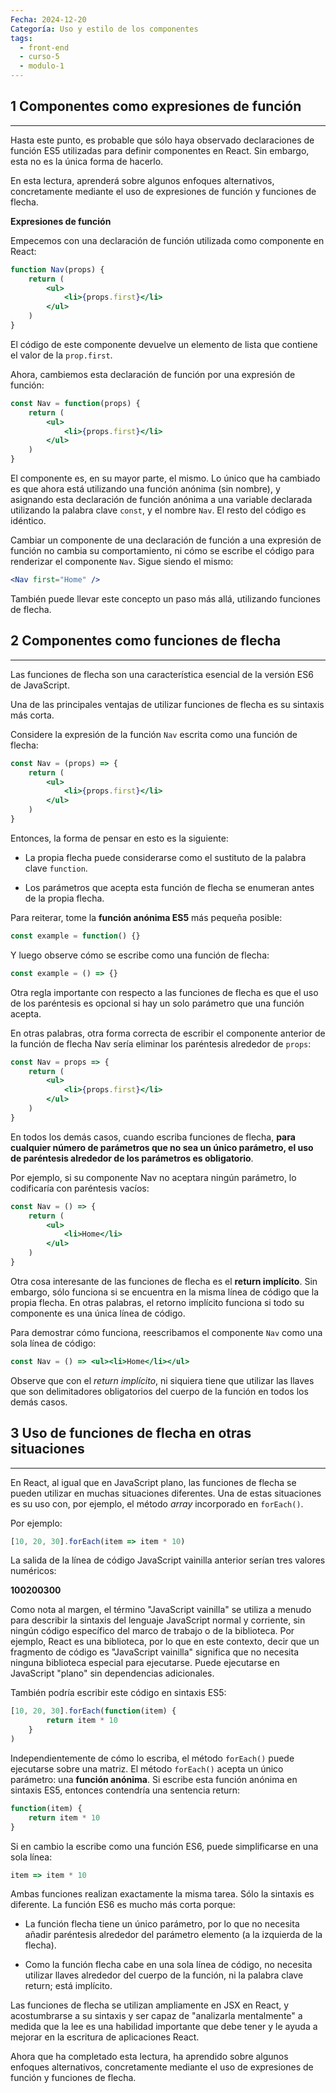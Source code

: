 ```yaml
---
Fecha: 2024-12-20
Categoría: Uso y estilo de los componentes
tags:
  - front-end
  - curso-5
  - modulo-1
---
```

## **1 Componentes como expresiones de función**
---
Hasta este punto, es probable que sólo haya observado declaraciones de función ES5 utilizadas para definir componentes en React. Sin embargo, esta no es la única forma de hacerlo.

En esta lectura, aprenderá sobre algunos enfoques alternativos, concretamente mediante el uso de expresiones de función y funciones de flecha.

**Expresiones de función**

Empecemos con una declaración de función utilizada como componente en React:

```jsx
function Nav(props) {
    return (
        <ul>
            <li>{props.first}</li>
        </ul>
    )
}
```

El código de este componente devuelve un elemento de lista que contiene el valor de la `prop.first`.

Ahora, cambiemos esta declaración de función por una expresión de función:

```jsx
const Nav = function(props) {
    return (
        <ul>
            <li>{props.first}</li>
        </ul>
    )
}
```

El componente es, en su mayor parte, el mismo. Lo único que ha cambiado es que ahora está utilizando una función anónima (sin nombre), y asignando esta declaración de función anónima a una variable declarada utilizando la palabra clave `const`, y el nombre `Nav`. El resto del código es idéntico.

Cambiar un componente de una declaración de función a una expresión de función no cambia su comportamiento, ni cómo se escribe el código para renderizar el componente `Nav`. Sigue siendo el mismo:

```jsx
<Nav first="Home" />
```

También puede llevar este concepto un paso más allá, utilizando funciones de flecha.

## **2 Componentes como funciones de flecha**
---
Las funciones de flecha son una característica esencial de la versión ES6 de JavaScript.

Una de las principales ventajas de utilizar funciones de flecha es su sintaxis más corta.

Considere la expresión de la función `Nav` escrita como una función de flecha:

```jsx
const Nav = (props) => {
    return (
        <ul>
            <li>{props.first}</li>
        </ul>
    )
}
```

Entonces, la forma de pensar en esto es la siguiente:

- La propia flecha puede considerarse como el sustituto de la palabra clave `function`.

- Los parámetros que acepta esta función de flecha se enumeran antes de la propia flecha.

Para reiterar, tome la **función anónima ES5** más pequeña posible:

```js
const example = function() {}
```

Y luego observe cómo se escribe como una función de flecha:

```js
const example = () => {}
```

Otra regla importante con respecto a las funciones de flecha es que el uso de los paréntesis es opcional si hay un solo parámetro que una función acepta.

En otras palabras, otra forma correcta de escribir el componente anterior de la función de flecha Nav sería eliminar los paréntesis alrededor de `props`:

```jsx
const Nav = props => {
    return (
        <ul>
            <li>{props.first}</li>
        </ul>
    )
}
```

En todos los demás casos, cuando escriba funciones de flecha, **para cualquier número de parámetros que no sea un único parámetro, el uso de paréntesis alrededor de los parámetros es obligatorio**.

Por ejemplo, si su componente Nav no aceptara ningún parámetro, lo codificaría con paréntesis vacíos:

```jsx
const Nav = () => {
    return (
        <ul>
            <li>Home</li>
        </ul>
    )
}
```

Otra cosa interesante de las funciones de flecha es el **return implícito**. Sin embargo, sólo funciona si se encuentra en la misma línea de código que la propia flecha. En otras palabras, el retorno implícito funciona si todo su componente es una única línea de código.

Para demostrar cómo funciona, reescribamos el componente `Nav` como una sola línea de código:

```jsx
const Nav = () => <ul><li>Home</li></ul>
```

Observe que con el *return implícito*, ni siquiera tiene que utilizar las llaves que son delimitadores obligatorios del cuerpo de la función en todos los demás casos.

## **3 Uso de funciones de flecha en otras situaciones**
---
En React, al igual que en JavaScript plano, las funciones de flecha se pueden utilizar en muchas situaciones diferentes. Una de estas situaciones es su uso con, por ejemplo, el método *array* incorporado en `forEach()`.

Por ejemplo:

```js
[10, 20, 30].forEach(item => item * 10)
```

La salida de la línea de código JavaScript vainilla anterior serían tres valores numéricos:

**100200300**

Como nota al margen, el término "JavaScript vainilla" se utiliza a menudo para describir la sintaxis del lenguaje JavaScript normal y corriente, sin ningún código específico del marco de trabajo o de la biblioteca. Por ejemplo, React es una biblioteca, por lo que en este contexto, decir que un fragmento de código es "JavaScript vainilla" significa que no necesita ninguna biblioteca especial para ejecutarse. Puede ejecutarse en JavaScript "plano" sin dependencias adicionales.

También podría escribir este código en sintaxis ES5:

```js
[10, 20, 30].forEach(function(item) {
        return item * 10
    }
)
```

Independientemente de cómo lo escriba, el método `forEach()` puede ejecutarse sobre una matriz. El método `forEach()` acepta un único parámetro: una **función anónima**. Si escribe esta función anónima en sintaxis ES5, entonces contendría una sentencia return:

```js
function(item) {
    return item * 10
}
```

Si en cambio la escribe como una función ES6, puede simplificarse en una sola línea:

```js
item => item * 10
```

Ambas funciones realizan exactamente la misma tarea. Sólo la sintaxis es diferente. La función ES6 es mucho más corta porque:

- La función flecha tiene un único parámetro, por lo que no necesita añadir paréntesis alrededor del parámetro elemento (a la izquierda de la flecha).

- Como la función flecha cabe en una sola línea de código, no necesita utilizar llaves alrededor del cuerpo de la función, ni la palabra clave return; está implícito.

Las funciones de flecha se utilizan ampliamente en JSX en React, y acostumbrarse a su sintaxis y ser capaz de "analizarla mentalmente" a medida que la lee es una habilidad importante que debe tener y le ayuda a mejorar en la escritura de aplicaciones React.

Ahora que ha completado esta lectura, ha aprendido sobre algunos enfoques alternativos, concretamente mediante el uso de expresiones de función y funciones de flecha.
